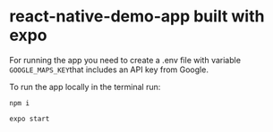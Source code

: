 # react-native-demo-app built with expo

For running the app you need to create a .env file with variable ```GOOGLE_MAPS_KEY```that includes an API key from Google.

To run the app locally in the terminal run:


```npm i```


```expo start```

